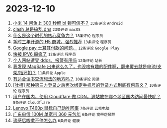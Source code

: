 # 2023-12-10

1. [小米 14 闲鱼上 300 秒解 bl 锁可信不？](https://www.v2ex.com/t/999070) `33条评论` `Android`
1. [clash 总是搞乱 dns](https://www.v2ex.com/t/999090) `23条评论` `macOS`
1. [什么是这个时代的核心竞争力？](https://www.v2ex.com/t/999095) `18条评论` `程序员`
1. [耗时三年开源的 H5 商城，强烈推荐](https://www.v2ex.com/t/999085) `13条评论` `程序员`
1. [Google pay 土耳其付款的问题。](https://www.v2ex.com/t/999102) `12条评论` `Google Play`
1. [快被 IPV6 逼疯了](https://www.v2ex.com/t/999098) `12条评论` `程序员`
1. [个人网站遭受 ddos，报警有用吗](https://www.v2ex.com/t/999071) `12条评论` `站长`
1. [我发现 MagSafe 出来这么久了，也没啥有趣的配件啊，翻来覆去就是电池/支架/指环扣？](https://www.v2ex.com/t/999080) `11条评论` `Apple`
1. [有适合读书交流想法的地方吗？](https://www.v2ex.com/t/999103) `10条评论` `阅读`
1. [[吐槽] 那种第三方登录之后再次绑定手机号的登录方式到底有何意义？](https://www.v2ex.com/t/999100) `10条评论` `程序员`
1. [用户在国内，使用 Cloudflare 做 CDN，源站放在哪个地区国内访问最快呢？](https://www.v2ex.com/t/999101) `8条评论` `Cloudflare`
1. [Lenovo T460p 鼠标自己动咋回事](https://www.v2ex.com/t/999076) `7条评论` `云修电脑`
1. [广东电信 100M 单宽带 360 元包年](https://www.v2ex.com/t/999096) `6条评论` `宽带症候群`
1. [流感后咳嗽不停怎么办](https://www.v2ex.com/t/999093) `6条评论` `健康`
